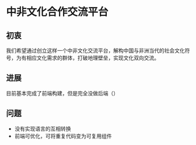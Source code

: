 # 中非文化合作交流平台
## 初衷
我们希望通过创立这样一个中非文化交流平台，解构中国与非洲当代的社会文化符号，为有相应文化需求的群体，打破地理壁垒，实现文化双向交流。

## 进展
目前基本完成了前端构建，但是完全没做后端（）

## 问题
+ 没有实现语言的互相转换
+ 前端可优化，可将重复代码变为可复用组件

